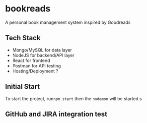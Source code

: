 # bookreads
A personal book management system inspired by Goodreads

## Tech Stack

- Mongo/MySQL for data layer
- NodeJS for backend/API layer
- React for frontend
- Postman for API testing
- Hosting/Deployment ?

## Initial Start

To start the project, run`npm start`
then the `nodemon` will be started.s

## GitHub and JIRA integration test


